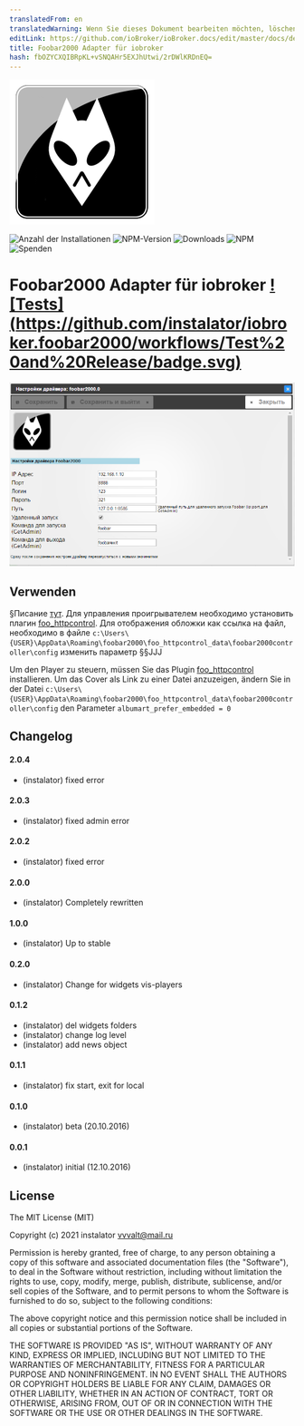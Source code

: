 ```yaml
---
translatedFrom: en
translatedWarning: Wenn Sie dieses Dokument bearbeiten möchten, löschen Sie bitte das Feld "translationsFrom". Andernfalls wird dieses Dokument automatisch erneut übersetzt
editLink: https://github.com/ioBroker/ioBroker.docs/edit/master/docs/de/adapterref/iobroker.foobar2000/README.md
title: Foobar2000 Adapter für iobroker
hash: fbOZYCXQIBRpKL+vSNQAHr5EXJhUtwi/2rDWlKRDnEQ=
---
```

![Logo](../../../en/adapterref/iobroker.foobar2000/admin/foobar2000.png)

![Anzahl der Installationen](http://iobroker.live/badges/foobar2000-stable.svg)
![NPM-Version](https://img.shields.io/npm/v/iobroker.foobar2000.svg)
![Downloads](https://img.shields.io/npm/dm/iobroker.foobar2000.svg)
![NPM](https://nodei.co/npm/iobroker.foobar2000.png?downloads=true)
![Spenden](https://img.shields.io/badge/Donate-PayPal-green.svg)

# Foobar2000 Adapter für iobroker [![Tests] (https://github.com/instalator/iobroker.foobar2000/workflows/Test%20and%20Release/badge.svg)](https://github.com/instalator/ioBroker.foobar2000/actions/)
![Admin-Einstellungen.](../../../en/adapterref/iobroker.foobar2000/admin/admin.png)

## Verwenden
§Писание [тут](http://blog.instalator.ru/archives/541).
Для управления проигрывателем необходимо установить плагин [foo_httpcontrol](https://bitbucket.org/oblikoamorale/foo_httpcontrol/downloads/).
Для отображения обложки как ссылка на файл, необходимо в файле ```c:\Users\{USER}\AppData\Roaming\foobar2000\foo_httpcontrol_data\foobar2000controller\config``` изменить параметр §§JJJ

Um den Player zu steuern, müssen Sie das Plugin [foo_httpcontrol](https://bitbucket.org/oblikoamorale/foo_httpcontrol/downloads/) installieren.
Um das Cover als Link zu einer Datei anzuzeigen, ändern Sie in der Datei ```c:\Users\{USER}\AppData\Roaming\foobar2000\foo_httpcontrol_data\foobar2000controller\config``` den Parameter ```albumart_prefer_embedded = 0```

## Changelog

#### 2.0.4
* (instalator) fixed error

#### 2.0.3
* (instalator) fixed admin error

#### 2.0.2
* (instalator) fixed error

#### 2.0.0
* (instalator) Completely rewritten

#### 1.0.0
* (instalator) Up to stable

#### 0.2.0
* (instalator) Change for widgets vis-players

#### 0.1.2
* (instalator) del widgets folders
* (instalator) change log level
* (instalator) add news object

#### 0.1.1
* (instalator) fix start, exit for local

#### 0.1.0
* (instalator) beta (20.10.2016)

#### 0.0.1
* (instalator) initial (12.10.2016)

## License
The MIT License (MIT)

Copyright (c) 2021 instalator <vvvalt@mail.ru>

Permission is hereby granted, free of charge, to any person obtaining a copy
of this software and associated documentation files (the "Software"), to deal
in the Software without restriction, including without limitation the rights
to use, copy, modify, merge, publish, distribute, sublicense, and/or sell
copies of the Software, and to permit persons to whom the Software is
furnished to do so, subject to the following conditions:

The above copyright notice and this permission notice shall be included in all
copies or substantial portions of the Software.

THE SOFTWARE IS PROVIDED "AS IS", WITHOUT WARRANTY OF ANY KIND, EXPRESS OR
IMPLIED, INCLUDING BUT NOT LIMITED TO THE WARRANTIES OF MERCHANTABILITY,
FITNESS FOR A PARTICULAR PURPOSE AND NONINFRINGEMENT. IN NO EVENT SHALL THE
AUTHORS OR COPYRIGHT HOLDERS BE LIABLE FOR ANY CLAIM, DAMAGES OR OTHER
LIABILITY, WHETHER IN AN ACTION OF CONTRACT, TORT OR OTHERWISE, ARISING FROM,
OUT OF OR IN CONNECTION WITH THE SOFTWARE OR THE USE OR OTHER DEALINGS IN THE
SOFTWARE.